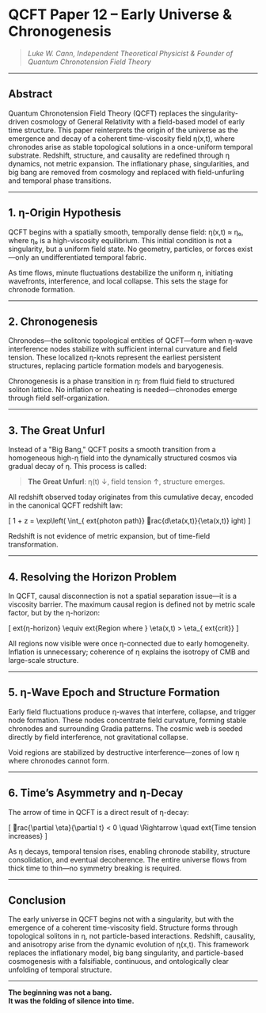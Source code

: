 # QCFT Paper 12 – Early Universe & Chronogenesis

> *Luke W. Cann, Independent Theoretical Physicist & Founder of Quantum Chronotension Field Theory*

---

## Abstract

Quantum Chronotension Field Theory (QCFT) replaces the singularity-driven cosmology of General Relativity with a field-based model of early time structure. This paper reinterprets the origin of the universe as the emergence and decay of a coherent time-viscosity field η(x,t), where chronodes arise as stable topological solutions in a once-uniform temporal substrate. Redshift, structure, and causality are redefined through η dynamics, not metric expansion. The inflationary phase, singularities, and big bang are removed from cosmology and replaced with field-unfurling and temporal phase transitions.

---

## 1. η-Origin Hypothesis

QCFT begins with a spatially smooth, temporally dense field: η(x,t) ≈ η₀, where η₀ is a high-viscosity equilibrium. This initial condition is not a singularity, but a uniform field state. No geometry, particles, or forces exist—only an undifferentiated temporal fabric.

As time flows, minute fluctuations destabilize the uniform η, initiating wavefronts, interference, and local collapse. This sets the stage for chronode formation.

---

## 2. Chronogenesis

Chronodes—the solitonic topological entities of QCFT—form when η-wave interference nodes stabilize with sufficient internal curvature and field tension. These localized η-knots represent the earliest persistent structures, replacing particle formation models and baryogenesis.

Chronogenesis is a phase transition in η: from fluid field to structured soliton lattice. No inflation or reheating is needed—chronodes emerge through field self-organization.

---

## 3. The Great Unfurl

Instead of a "Big Bang," QCFT posits a smooth transition from a homogeneous high-η field into the dynamically structured cosmos via gradual decay of η. This process is called:

> **The Great Unfurl**: η(t) ↓, field tension ↑, structure emerges.

All redshift observed today originates from this cumulative decay, encoded in the canonical QCFT redshift law:

\[
1 + z = \exp\left( \int_{	ext{photon path}} rac{d\eta(x,t)}{\eta(x,t)} ight)
\]

Redshift is not evidence of metric expansion, but of time-field transformation.

---

## 4. Resolving the Horizon Problem

In QCFT, causal disconnection is not a spatial separation issue—it is a viscosity barrier. The maximum causal region is defined not by metric scale factor, but by the η-horizon:

\[
	ext{η-horizon} \equiv 	ext{Region where } \eta(x,t) > \eta_{	ext{crit}}
\]

All regions now visible were once η-connected due to early homogeneity. Inflation is unnecessary; coherence of η explains the isotropy of CMB and large-scale structure.

---

## 5. η-Wave Epoch and Structure Formation

Early field fluctuations produce η-waves that interfere, collapse, and trigger node formation. These nodes concentrate field curvature, forming stable chronodes and surrounding Gradia patterns. The cosmic web is seeded directly by field interference, not gravitational collapse.

Void regions are stabilized by destructive interference—zones of low η where chronodes cannot form.

---

## 6. Time’s Asymmetry and η-Decay

The arrow of time in QCFT is a direct result of η-decay:

\[
rac{\partial \eta}{\partial t} < 0 \quad \Rightarrow \quad 	ext{Time tension increases}
\]

As η decays, temporal tension rises, enabling chronode stability, structure consolidation, and eventual decoherence. The entire universe flows from thick time to thin—no symmetry breaking is required.

---

## Conclusion

The early universe in QCFT begins not with a singularity, but with the emergence of a coherent time-viscosity field. Structure forms through topological solitons in η, not particle-based interactions. Redshift, causality, and anisotropy arise from the dynamic evolution of η(x,t). This framework replaces the inflationary model, big bang singularity, and particle-based cosmogenesis with a falsifiable, continuous, and ontologically clear unfolding of temporal structure.

---

**The beginning was not a bang.  
It was the folding of silence into time.**